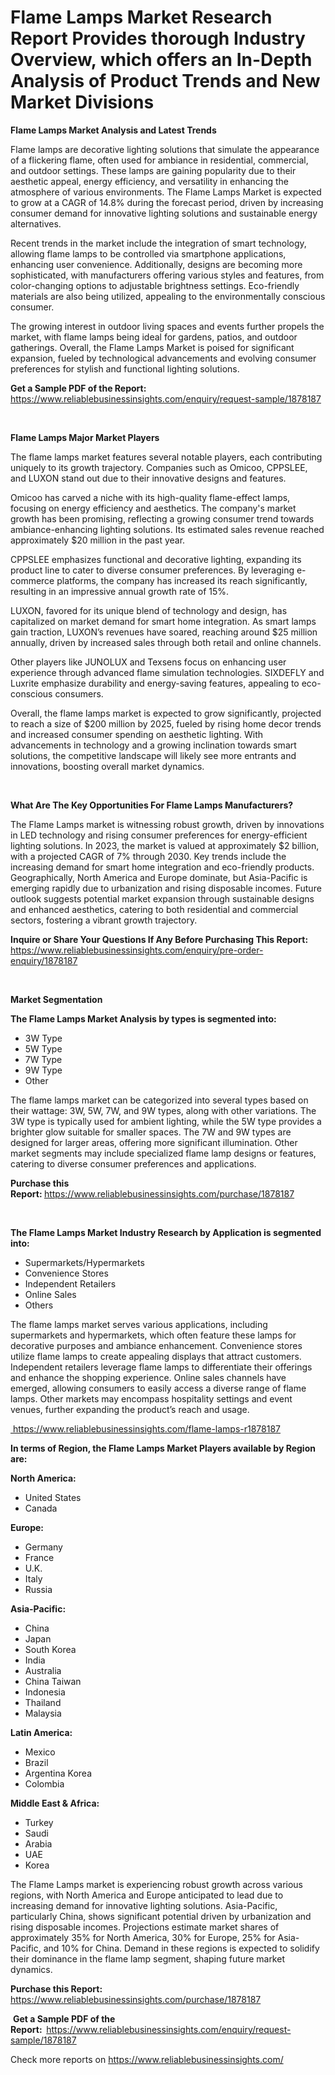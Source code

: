 <p><h1>Flame Lamps Market Research Report Provides thorough Industry Overview, which offers an In-Depth Analysis of Product Trends and New Market Divisions</h1></p><p><strong>Flame Lamps Market Analysis and Latest Trends</strong></p>
<p><p>Flame lamps are decorative lighting solutions that simulate the appearance of a flickering flame, often used for ambiance in residential, commercial, and outdoor settings. These lamps are gaining popularity due to their aesthetic appeal, energy efficiency, and versatility in enhancing the atmosphere of various environments. The Flame Lamps Market is expected to grow at a CAGR of 14.8% during the forecast period, driven by increasing consumer demand for innovative lighting solutions and sustainable energy alternatives.</p><p>Recent trends in the market include the integration of smart technology, allowing flame lamps to be controlled via smartphone applications, enhancing user convenience. Additionally, designs are becoming more sophisticated, with manufacturers offering various styles and features, from color-changing options to adjustable brightness settings. Eco-friendly materials are also being utilized, appealing to the environmentally conscious consumer. </p><p>The growing interest in outdoor living spaces and events further propels the market, with flame lamps being ideal for gardens, patios, and outdoor gatherings. Overall, the Flame Lamps Market is poised for significant expansion, fueled by technological advancements and evolving consumer preferences for stylish and functional lighting solutions.</p></p>
<p><strong>Get a Sample PDF of the Report:&nbsp;</strong> <a href="https://www.reliablebusinessinsights.com/enquiry/request-sample/1878187?utm_campaign=2321&utm_medium=2&utm_source=Github&utm_content=ia&utm_term=04042025&utm_id=flame-lamps">https://www.reliablebusinessinsights.com/enquiry/request-sample/1878187</a></p>
<p>&nbsp;</p>
<p><strong>Flame Lamps Major Market Players</strong></p>
<p><p>The flame lamps market features several notable players, each contributing uniquely to its growth trajectory. Companies such as Omicoo, CPPSLEE, and LUXON stand out due to their innovative designs and features. </p><p>Omicoo has carved a niche with its high-quality flame-effect lamps, focusing on energy efficiency and aesthetics. The company's market growth has been promising, reflecting a growing consumer trend towards ambiance-enhancing lighting solutions. Its estimated sales revenue reached approximately $20 million in the past year.</p><p>CPPSLEE emphasizes functional and decorative lighting, expanding its product line to cater to diverse consumer preferences. By leveraging e-commerce platforms, the company has increased its reach significantly, resulting in an impressive annual growth rate of 15%. </p><p>LUXON, favored for its unique blend of technology and design, has capitalized on market demand for smart home integration. As smart lamps gain traction, LUXON’s revenues have soared, reaching around $25 million annually, driven by increased sales through both retail and online channels.</p><p>Other players like JUNOLUX and Texsens focus on enhancing user experience through advanced flame simulation technologies. SIXDEFLY and Luxrite emphasize durability and energy-saving features, appealing to eco-conscious consumers.</p><p>Overall, the flame lamps market is expected to grow significantly, projected to reach a size of $200 million by 2025, fueled by rising home decor trends and increased consumer spending on aesthetic lighting. With advancements in technology and a growing inclination towards smart solutions, the competitive landscape will likely see more entrants and innovations, boosting overall market dynamics.</p></p>
<p>&nbsp;</p>
<p><strong>What Are The Key Opportunities For Flame Lamps Manufacturers?</strong></p>
<p><p>The Flame Lamps market is witnessing robust growth, driven by innovations in LED technology and rising consumer preferences for energy-efficient lighting solutions. In 2023, the market is valued at approximately $2 billion, with a projected CAGR of 7% through 2030. Key trends include the increasing demand for smart home integration and eco-friendly products. Geographically, North America and Europe dominate, but Asia-Pacific is emerging rapidly due to urbanization and rising disposable incomes. Future outlook suggests potential market expansion through sustainable designs and enhanced aesthetics, catering to both residential and commercial sectors, fostering a vibrant growth trajectory.</p></p>
<p><strong>Inquire or Share Your Questions If Any Before Purchasing This Report:</strong> <a href="https://www.reliablebusinessinsights.com/enquiry/pre-order-enquiry/1878187?utm_campaign=2321&utm_medium=2&utm_source=Github&utm_content=ia&utm_term=04042025&utm_id=flame-lamps">https://www.reliablebusinessinsights.com/enquiry/pre-order-enquiry/1878187</a></p>
<p>&nbsp;</p>
<p><strong>Market Segmentation</strong></p>
<p><strong>The Flame Lamps Market Analysis by types is segmented into:</strong></p>
<p><ul><li>3W Type</li><li>5W Type</li><li>7W Type</li><li>9W Type</li><li>Other</li></ul></p>
<p><p>The flame lamps market can be categorized into several types based on their wattage: 3W, 5W, 7W, and 9W types, along with other variations. The 3W type is typically used for ambient lighting, while the 5W type provides a brighter glow suitable for smaller spaces. The 7W and 9W types are designed for larger areas, offering more significant illumination. Other market segments may include specialized flame lamp designs or features, catering to diverse consumer preferences and applications.</p></p>
<p><strong>Purchase this Report:&nbsp;</strong><a href="https://www.reliablebusinessinsights.com/purchase/1878187?utm_campaign=2321&utm_medium=2&utm_source=Github&utm_content=ia&utm_term=04042025&utm_id=flame-lamps">https://www.reliablebusinessinsights.com/purchase/1878187</a></p>
<p>&nbsp;</p>
<p><strong>The Flame Lamps Market Industry Research by Application is segmented into:</strong></p>
<p><ul><li>Supermarkets/Hypermarkets</li><li>Convenience Stores</li><li>Independent Retailers</li><li>Online Sales</li><li>Others</li></ul></p>
<p><p>The flame lamps market serves various applications, including supermarkets and hypermarkets, which often feature these lamps for decorative purposes and ambiance enhancement. Convenience stores utilize flame lamps to create appealing displays that attract customers. Independent retailers leverage flame lamps to differentiate their offerings and enhance the shopping experience. Online sales channels have emerged, allowing consumers to easily access a diverse range of flame lamps. Other markets may encompass hospitality settings and event venues, further expanding the product’s reach and usage.</p></p>
<p><a href="https://www.reliablebusinessinsights.com/flame-lamps-r1878187?utm_campaign=2321&utm_medium=2&utm_source=Github&utm_content=ia&utm_term=04042025&utm_id=flame-lamps">&nbsp;https://www.reliablebusinessinsights.com/flame-lamps-r1878187</a></p>
<p><strong>In terms of Region, the Flame Lamps Market Players available by Region are:</strong></p>
<p>
    <p> <strong> North America: </strong>
        <ul>
            <li>United States</li>
            <li>Canada</li>
        </ul>
        </p> 
    <p> <strong> Europe: </strong>
        <ul>
            <li>Germany</li>
            <li>France</li>
            <li>U.K.</li>
            <li>Italy</li>
            <li>Russia</li>
        </ul>
        </p> 
    <p> <strong> Asia-Pacific: </strong>
        <ul>
            <li>China</li>
            <li>Japan</li>
            <li>South Korea</li>
            <li>India</li>
            <li>Australia</li>
            <li>China Taiwan</li>
            <li>Indonesia</li>
            <li>Thailand</li>
            <li>Malaysia</li>
        </ul>
        </p> 
    <p> <strong> Latin America: </strong>
        <ul>
            <li>Mexico</li>
            <li>Brazil</li>
            <li>Argentina Korea</li>
            <li>Colombia</li>
        </ul>
        </p> 
    <p> <strong> Middle East & Africa: </strong>
        <ul>
            <li>Turkey</li>
            <li>Saudi</li>
            <li>Arabia</li>
            <li>UAE</li>
            <li>Korea</li>
        </ul>
    </p>
    </p>
<p><p>The Flame Lamps market is experiencing robust growth across various regions, with North America and Europe anticipated to lead due to increasing demand for innovative lighting solutions. Asia-Pacific, particularly China, shows significant potential driven by urbanization and rising disposable incomes. Projections estimate market shares of approximately 35% for North America, 30% for Europe, 25% for Asia-Pacific, and 10% for China. Demand in these regions is expected to solidify their dominance in the flame lamp segment, shaping future market dynamics.</p></p>
<p><strong>Purchase this Report: </strong><a href="https://www.reliablebusinessinsights.com/purchase/1878187?utm_campaign=2321&utm_medium=2&utm_source=Github&utm_content=ia&utm_term=04042025&utm_id=flame-lamps">https://www.reliablebusinessinsights.com/purchase/1878187</a></p>
<p>&nbsp;<strong>Get a Sample PDF of the Report:&nbsp;&nbsp;</strong><a href="https://www.reliablebusinessinsights.com/enquiry/request-sample/1878187?utm_campaign=2321&utm_medium=2&utm_source=Github&utm_content=ia&utm_term=04042025&utm_id=flame-lamps">https://www.reliablebusinessinsights.com/enquiry/request-sample/1878187</a></p>
<p><strong></strong></p>
<p>Check more reports on <a href="https://www.reliablebusinessinsights.com/?utm_campaign=2321&utm_medium=2&utm_source=Github&utm_content=ia&utm_term=04042025&utm_id=flame-lamps">https://www.reliablebusinessinsights.com/</a></p>